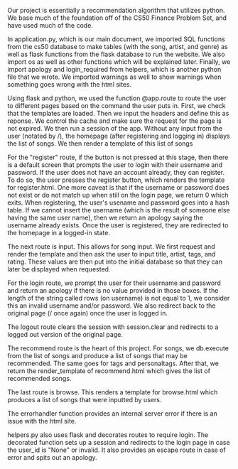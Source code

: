 Our project is essentially a recommendation algorithm that utilizes python. We base much of the foundation off of the CS50 Finance Problem Set, and have used much of the code. 

In application.py, which is our main document, we imported SQL functions from the cs50 database to make tables (with the song, artist, and genre) as well as flask functions from the flask database to run the website.
We also import os as well as other functions which will be explained later.  Finally, we import apology and login_required from helpers, which is another python file that we wrote.
We imported warnings as well to show warnings when something goes wrong with the html sites.

Using flask and python, we used the function @app.route to route the user to different pages based on the command the user puts in.
First, we check that the templates are loaded.  Then we input the headers and define this as reponse.
We control the cache and make sure the request for the page is not expired.  We then run a session of the app.
Without any input from the user (notated by /), the homepage (after registering and logging in) displays the list of songs.  We then render a template of this list of songs

For the "register" route, if the button is not pressed at this stage, then there is a default screen that prompts the user to login with their username and password.  If the user does not have an account already, they can register.
To do so, the user presses the register button, which renders the template for register.html.
One more caveat is that if the username or password does not exist or do not match up when still on the login page, we return 0 which exits.
When registering, the user's usename and password goes into a hash table.  If we cannot insert the username (which is the result of someone else having the same user name), then we return an apology saying the username already exists.
Once the user is registered, they are redirected to the homepage in a logged-in state.

The next route is input.  This allows for song input.  We first request and render the template and then ask the user to input title, artist, tags, and rating.
These values are then put into the initial database so that they can later be displayed when requested.

For the login route, we prompt the user for their username and password and return an apology if there is no value provided in those boxes.
If the length of the string called rows (on username) is not equal to 1, we consider this an invalid username and/or password.
We also redirect back to the original page (/ once again) once the user is logged in.

The logout route clears the session with session.clear and redirects to a logged out version of the original page.

The recommend route is the heart of this project.  For songs, we db.execute from the list of songs and produce a list of songs that may be recommended.  The same goes for tags and personaltags.
After that, we return the render_template of recommend.html which gives the list of recommended songs.

The last route is browse.  This renders a template for browse.html which produces a list of songs that were inputted by users.

The errorhandler function provides an internal server error if there is an issue with the html site.


helpers.py also uses flask and decorates routes to require login.  The decorated function sets up a session and redirects to the login page in case the user_id is "None" or invalid.
It also provides an escape route in case of error and spits out an apology.
